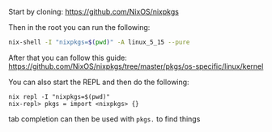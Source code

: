Start by cloning: https://github.com/NixOS/nixpkgs

Then in the root you can run the following:

```bash
nix-shell -I "nixpkgs=$(pwd)" -A linux_5_15 --pure
```

After that you can follow this guide: https://github.com/NixOS/nixpkgs/tree/master/pkgs/os-specific/linux/kernel

You can also start the REPL and then do the following:

```
nix repl -I "nixpkgs=$(pwd)"
nix-repl> pkgs = import <nixpkgs> {}
```

tab completion can then be used with `pkgs.` to find things
